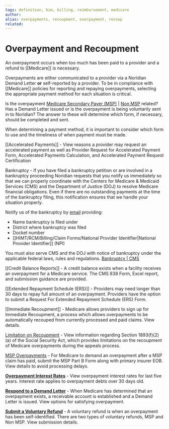 ```yaml
---
tags: definition, him, billing, reimbursement, medicare
author:
alias: overpayments, recoupment, overpayment, recoup
related:
---
```

# Overpayment and Recoupment
An overpayment occurs when too much has been paid to a provider and a refund to [[Medicare]] is necessary.

Overpayments are either communicated to a provider via a Noridian Demand Letter **or** self-reported by a provider. To be in compliance with [[Medicare]] policies for reporting and repaying overpayments, selecting the appropriate payment method for each situation is critical.

Is the overpayment [Medicare Secondary Payer (MSP)](https://med.noridianmedicare.com/web/jfa/topics/overpayment-recoupment/msp-overpayments) | [Non MSP](https://med.noridianmedicare.com/web/jfa/topics/overpayment-recoupment/voluntary-refunds) related? Has a Demand Letter issued or is the overpayment is being voluntarily sent in to Noridian? The answer to these will determine which form, if necessary, should be completed and sent.

When determining a payment method, it is important to consider which form to use and the timeliness of when payment must be made.

[[Accelerated Payments]] - View reasons a provider may request an accelerated payment as well as Provider Request for Accelerated Payment Form, Accelerated Payments Calculation, and Accelerated Payment Request Certification

Bankruptcy - If you have filed a bankruptcy petition or are involved in a bankruptcy proceeding Noridian requests that you notify us immediately so that we can properly coordinate with the Centers for Medicare & Medicaid Services (CMS) and the Department of Justice (DOJ) to resolve Medicare financial obligations. Even if there are no outstanding payments at the time of the bankruptcy filing, this notification ensures that we handle your situation properly.

Notify us of the bankruptcy by [email](https://med.noridianmedicare.com/web/jfa/contact/email-customer-service) providing:

-   Name bankruptcy is filed under
-   District where bankruptcy was filed
-   Docket number
-   [[HIMT/RCM/Billing/Claim Forms/National Provider Identifier|National Provider Identifier]] (NPI)

You must also serve CMS and the DOJ with notice of bankruptcy under the applicable federal laws, rules and regulations. [Bankruptcy | CMS](https://www.cms.gov/medicare/medicare-fee-for-service-payment/bankruptcy)

[[Credit Balance Reports]] - A credit balance exists when a facility receives an overpayment for a Medicare service. The CMS 838 Form, Excel report, and submission guidance are provided.

[[Extended Repayment Schedule (ERS)]] - Providers may need longer than 30 days to repay full amount of an overpayment. Providers have the option to submit a Request For Extended Repayment Schedule (ERS) Form.

[[Immediate Recoupment]] - Medicare allows providers to sign up for Immediate Recoupment, a process which allows overpayments to be automatically recouped from currently processed and paid claims. View details.

[Limitation on Recoupment](https://med.noridianmedicare.com/web/jfa/topics/overpayment-recoupment/limitation-on-recoupment) - View information regarding Section 1893(f)(2)(a) of the Social Security Act, which provides limitations on the recoupment of Medicare overpayments during the appeals process.

[MSP Overpayments](https://med.noridianmedicare.com/web/jfa/topics/overpayment-recoupment/msp-overpayments) - For Medicare to demand an overpayment after a MSP claim has paid, submit the MSP Part B Form along with primary insurer EOB. View details to avoid processing delays.

**[Overpayment Interest Rates](https://med.noridianmedicare.com/web/jfa/topics/overpayment-recoupment/overpayment-interest-rates)** - View overpayment interest rates for last five years. Interest rate applies to overpayment debts over 30 days old.

**[Respond to a Demand Letter](https://med.noridianmedicare.com/web/jfa/topics/overpayment-recoupment/demand-letters)** - When Medicare has determined that an overpayment exists, a receivable account is established and a Demand Letter is issued. View options for satisfying overpayment.

**[Submit a Voluntary Refund](https://med.noridianmedicare.com/web/jfa/topics/overpayment-recoupment/voluntary-refunds)** - A voluntary refund is when an overpayment has been self-identified. There are two types of voluntary refunds, MSP and Non MSP. View submission details.